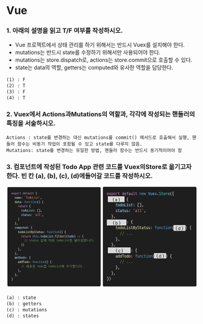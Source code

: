 # Vue

### 1. 아래의 설명을 읽고 T/F 여부를 작성하시오. 

- Vue 프로젝트에서 상태 관리를 하기 위해서는 반드시 Vuex를 설치해야 한다.
- mutations는 반드시 state를 수정하기 위해서만 사용되어야 한다.
- mutations는 store.dispatch로, actions는 store.commit으로 호출할 수 있다.
- state는 data의 역할, getters는 computed와 유사한 역할을 담당한다. 

```
(1) : F
(2) : T
(3) : F
(4) : T
```

### 2. Vuex에서 Actions과Mutations의 역할과, 각각에 작성되는 핸들러의 특징을 서술하시오. 

```
Actions : state를 변경하는 대신 mutations를 commit() 메서드로 호출해서 실행, 핸들러 함수는 비동기 작업이 포함될 수 있고 state를 다루지 않음.
Mutations: state를 변경하는 유일한 방법, 핸들러 함수는 반드시 동기적이어야 함
```



### 3. 컴포넌트에 작성된 Todo App 관련 코드를 Vuex의Store로 옮기고자 한다. 빈 칸 (a), (b), (c), (d)에들어갈 코드를 작성하시오.

![image-20211110204644737](homework.assets/image-20211110204644737.png)

```
(a) : state
(b) : getters
(c) : mutations
(d) : states
```

